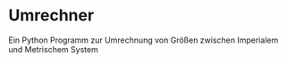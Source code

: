 # Umrechner
Ein Python Programm zur Umrechnung von Größen zwischen Imperialem und Metrischem System
